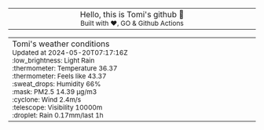 
<div align="center">
<table>
<tbody>
<td align="center">
<img width="2000" height="0"><br>
Hello, this is Tomi's github 👋<br>
<sup>Built with ❤️, GO & Github Actions</sup><br>
<img width="2000" height="0">
</td>
</tbody>
</table>
</div>
<table>
<tbody>
<td align="left">
<img width="2000" height="0"><br>
Tomi's weather conditions<br>
<sup>Updated at 2024-05-20T07:17:16Z</sup><br>
<sup>:low_brightness: Light Rain</sup><br>
<sup>:thermometer: Temperature 36.37 </sup><br>
<sup>:thermometer: Feels like 43.37</sup><br>
<sup>:sweat_drops: Humidity 66%</sup><br>
<sup>:mask: PM2.5 14.39 μg/m3</sup><br>
<sup>:cyclone: Wind 2.4m/s </sup><br>
<sup>:telescope: Visibility 10000m </sup><br>
<sup>:droplet: Rain 0.17mm/last 1h </sup><br>
<img width="2000" height="0">
</td>
<td align="left">
<img width="2000" height="0"><br>
<br>
<img width="2000" height="0">
</td>
</tbody>
</table>
</div>
    